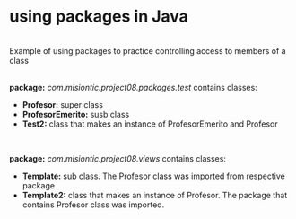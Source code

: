# using packages in Java
<br>
Example of using packages to practice controlling access to members of a class
<br><br>

<strong>package:</strong> <i>com.misiontic.project08.packages.test</i> contains classes:<br>
  + <strong>Profesor:</strong> super class<br>
  + <strong>ProfesorEmerito:</strong> susb class<br>
  + <strong>Test2:</strong> class that makes an instance of ProfesorEmerito and Profesor

<br>

<strong>package:</strong> <i>com.misiontic.project08.views</i> contains classes:<br>
  + <strong>Template:</strong> sub class. The Profesor class was imported from respective package<br>
  + <strong>Template2:</strong> class that makes an instance of Profesor. The package that contains Profesor class was imported.<br>

